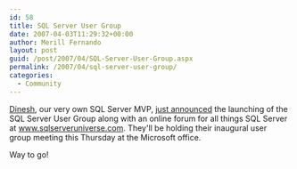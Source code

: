 ```yaml
---
id: 58
title: SQL Server User Group
date: 2007-04-03T11:29:32+00:00
author: Merill Fernando
layout: post
guid: /post/2007/04/SQL-Server-User-Group.aspx
permalink: /2007/04/sql-server-user-group/
categories:
  - Community
---
```

<p><a href="http://dineshpriyankara.spaces.live.com">Dinesh</a>, our very own SQL Server MVP, <a href="http://dineshpriyankara.spaces.live.com/Blog/cns!40FF1FAA28D7B217!735.entry">just announced</a> the launching of the SQL Server User Group along with an online forum for all things SQL Server at <a href="http://www.sqlserveruniverse.com">www.sqlserveruniverse.com</a>. They'll be holding their inaugural user group meeting this Thursday at the Microsoft office.</p> <p>Way to go!</p>